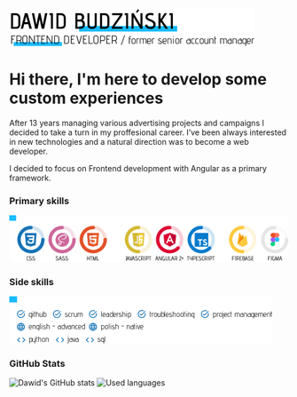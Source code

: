 ![Creating custom experiences](https://github.com/BD4vid777/BD4vid777/blob/main/Title.png)

# Hi there, I'm here to develop some custom experiences
After 13 years managing various advertising projects and campaigns I decided to take a turn in my proffesional career. 
I’ve been always interested in new technologies and a natural direction was to become a web developer. 

I decided to focus on Frontend development with Angular as a primary framework.


### Primary skills
![Skills](https://github.com/BD4vid777/BD4vid777/blob/main/SKILLS.png)


### Side skills
![Side Skills](https://github.com/BD4vid777/BD4vid777/blob/main/SIDE_SKILLS_FINAL.png)


### GitHub Stats
![Dawid's GitHub stats](https://github-readme-stats.vercel.app/api?username=BD4vid777&hide_title=true&theme=default&show_icons=true&title_color=#1ABCFE&border_color=#1ABCFE&icon_color#1ABCFE) ![Used languages](https://github-readme-stats.vercel.app/api/top-langs/?username=BD4vid777&theme=default&layout=compact) 

